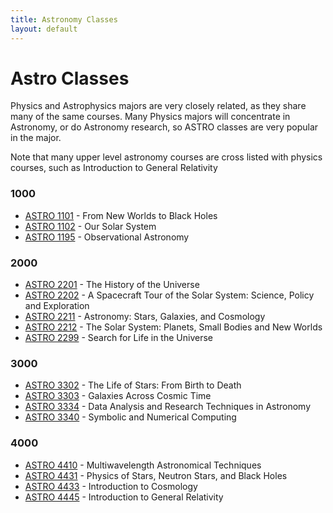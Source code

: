 ```yaml
---
title: Astronomy Classes
layout: default
---
```

<link rel="stylesheet" href="/main.css">

# Astro Classes

Physics and Astrophysics majors are very closely related, as they share many of the same courses. Many Physics majors will concentrate in Astronomy, or do Astronomy research, so ASTRO classes are very popular in the major. 

Note that many upper level astronomy courses are cross listed with physics courses, such as Introduction to General Relativity 

### 1000
- [ASTRO 1101](/classes/astro/ASTRO1101.html) - From New Worlds to Black Holes
- [ASTRO 1102](/classes/astro/ASTRO1102.html) - Our Solar System
- [ASTRO 1195](/classes/astro/ASTRO1195.html) - Observational Astronomy

### 2000
- [ASTRO 2201](/classes/astro/ASTRO2201.html) - The History of the Universe
- [ASTRO 2202](/classes/astro/ASTRO2202.html) - A Spacecraft Tour of the Solar System: Science, Policy and Exploration
- [ASTRO 2211](/classes/astro/ASTRO2211.html) - Astronomy: Stars, Galaxies, and Cosmology
- [ASTRO 2212](/classes/astro/ASTRO2212.html) - The Solar System: Planets, Small Bodies and New Worlds
- [ASTRO 2299](/classes/astro/ASTRO2299.html) - Search for Life in the Universe

### 3000
- [ASTRO 3302](/classes/astro/ASTRO3302.html) - The Life of Stars: From Birth to Death
- [ASTRO 3303](/classes/astro/ASTRO3303.html) - Galaxies Across Cosmic Time
- [ASTRO 3334](/classes/astro/ASTRO3334.html) - Data Analysis and Research Techniques in Astronomy
- [ASTRO 3340](/classes/astro/ASTRO3340.html) - Symbolic and Numerical Computing

### 4000
- [ASTRO 4410](/classes/astro/ASTRO4410.html) - Multiwavelength Astronomical Techniques
- [ASTRO 4431](/classes/astro/ASTRO4431.html) - Physics of Stars, Neutron Stars, and Black Holes
- [ASTRO 4433](/classes/phys/PHYS4433.html) - Introduction to Cosmology
- [ASTRO 4445](/classes/phys/PHYS4445.html) - Introduction to General Relativity


